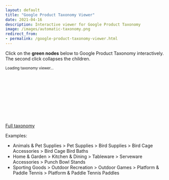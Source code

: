 ```yaml
---
layout: default
title: "Google Product Taxonomy Viewer"
date: 2021-04-16
description: Interactive viewer for Google Product Taxonomy 
image: /images/automatic-taxonomy.png
redirect_from:
- permalink: /google-product-taxonomy-viewer.html
---
```


[comment]: <> (permalink: /google-product-taxonomy)

Click on the __green nodes__ below to Google Product Taxonomy interactively. The second click collapses the children.

<script src="/js/d3.v6.min.js" type="text/javascript"></script>
<script src="/js/google-shopping-taxonomy.js" type="text/javascript"></script>

<small id="d3noScript">
    Loading taxonomy viewer...
</small>
<svg id="d3view" style="width: 90%; height: auto; overflow: scroll;"></svg>


[Full taxonomy](http://google.com/basepages/producttype/taxonomy.en-US.txt)

Examples:
- Animals & Pet Supplies > Pet Supplies > Bird Supplies > Bird Cage Accessories > Bird Cage Bird Baths
- Home & Garden > Kitchen & Dining > Tableware > Serveware Accessories > Punch Bowl Stands
- Sporting Goods > Outdoor Recreation > Outdoor Games > Platform & Paddle Tennis > Platform & Paddle Tennis Paddles
